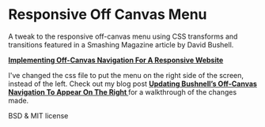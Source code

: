 Responsive Off Canvas Menu
==========================

A tweak to the responsive off-canvas menu using CSS transforms and transitions featured in a Smashing Magazine article by David Bushell.

**[Implementing Off-Canvas Navigation For A Responsive Website
](http://coding.smashingmagazine.com/2013/01/15/off-canvas-navigation-for-responsive-website/)**

I've changed the css file to put the menu on the right side of the screen, instead of the left. Check out my blog post
**[Updating Bushnell’s Off-Canvas Navigation To Appear On The Right
](http://www.pixelmedia.com/garage/updating-bushnell’s-canvas-navigation-appear-right)** for a walkthrough of the changes made.



BSD & MIT license
